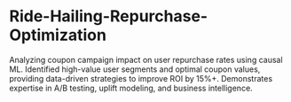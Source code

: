 # Ride-Hailing-Repurchase-Optimization
Analyzing coupon campaign impact on user repurchase rates using causal ML. Identified high-value user segments and optimal coupon values, providing data-driven strategies to improve ROI by 15%+. Demonstrates expertise in A/B testing, uplift modeling, and business intelligence.
